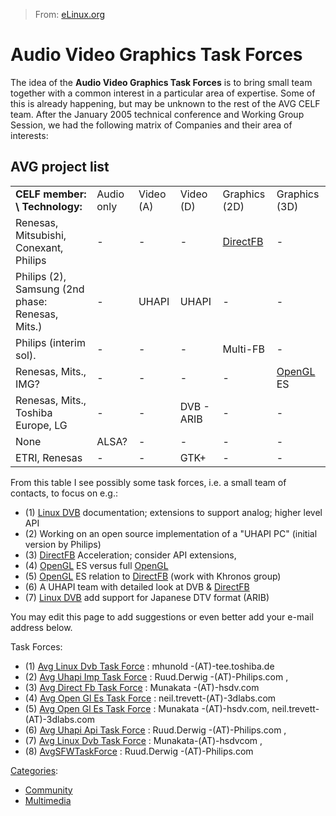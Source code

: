 > From: [eLinux.org](http://eLinux.org/Audio_Video_Graphics_Task_Forces "http://eLinux.org/Audio_Video_Graphics_Task_Forces")


# Audio Video Graphics Task Forces



The idea of the **Audio Video Graphics Task Forces** is to bring small
team together with a common interest in a particular area of expertise.
Some of this is already happening, but may be unknown to the rest of the
AVG CELF team. After the January 2005 technical conference and Working
Group Session, we had the following matrix of Companies and their area
of interests:

## AVG project list

<table>
<tbody>
<tr class="odd">
<td align="left"><strong>CELF member: \ Technology:</strong></td>
<td align="left">Audio only</td>
<td align="left">Video (A)</td>
<td align="left">Video (D)</td>
<td align="left">Graphics (2D)</td>
<td align="left">Graphics (3D)</td>
</tr>
<tr class="even">
<td align="left">Renesas, Mitsubishi, Conexant, Philips</td>
<td align="left">-</td>
<td align="left">-</td>
<td align="left">-</td>
<td align="left"><a href="http://elinux.org/DirectFB" title="DirectFB">DirectFB</a></td>
<td align="left">-</td>
</tr>
<tr class="odd">
<td align="left">Philips (2), Samsung (2nd phase: Renesas, Mits.)</td>
<td align="left">-</td>
<td align="left">UHAPI</td>
<td align="left">UHAPI</td>
<td align="left">-</td>
<td align="left">-</td>
</tr>
<tr class="even">
<td align="left">Philips (interim sol).</td>
<td align="left">-</td>
<td align="left">-</td>
<td align="left">-</td>
<td align="left">Multi-FB</td>
<td align="left">-</td>
</tr>
<tr class="odd">
<td align="left">Renesas, Mits., IMG?</td>
<td align="left">-</td>
<td align="left">-</td>
<td align="left">-</td>
<td align="left">-</td>
<td align="left"><a href="http://elinux.org/OpenGL" title="OpenGL">OpenGL</a> ES</td>
</tr>
<tr class="even">
<td align="left">Renesas, Mits., Toshiba Europe, LG</td>
<td align="left">-</td>
<td align="left">-</td>
<td align="left">DVB - ARIB</td>
<td align="left">-</td>
<td align="left">-</td>
</tr>
<tr class="odd">
<td align="left">None</td>
<td align="left">ALSA?</td>
<td align="left">-</td>
<td align="left">-</td>
<td align="left">-</td>
<td align="left">-</td>
</tr>
<tr class="even">
<td align="left">ETRI, Renesas</td>
<td align="left">-</td>
<td align="left">-</td>
<td align="left">GTK+</td>
<td align="left">-</td>
<td align="left">-</td>
</tr>
</tbody>
</table>

From this table I see possibly some task forces, i.e. a small team of
contacts, to focus on e.g.:

-   (1) [Linux
    DVB](http://eLinux.org/index.php?title=Linux_DVB&action=edit&redlink=1 "Linux DVB (page does not exist)")
    documentation; extensions to support analog; higher level API
-   (2) Working on an open source implementation of a "UHAPI PC"
    (initial version by Philips)
-   (3) [DirectFB](http://eLinux.org/DirectFB "DirectFB") Acceleration; consider API
    extensions,
-   (4) [OpenGL](http://eLinux.org/OpenGL "OpenGL") ES versus full
    [OpenGL](http://eLinux.org/OpenGL "OpenGL")
-   (5) [OpenGL](http://eLinux.org/OpenGL "OpenGL") ES relation to
    [DirectFB](http://eLinux.org/DirectFB "DirectFB") (work with Khronos group)
-   (6) A UHAPI team with detailed look at DVB &
    [DirectFB](http://eLinux.org/DirectFB "DirectFB")
-   (7) [Linux
    DVB](http://eLinux.org/index.php?title=Linux_DVB&action=edit&redlink=1 "Linux DVB (page does not exist)")
    add support for Japanese DTV format (ARIB)

You may edit this page to add suggestions or even better add your e-mail
address below.

Task Forces:

-   (1) [Avg Linux Dvb Task
    Force](http://eLinux.org/index.php?title=Avg_Linux_Dvb_Task_Force&action=edit&redlink=1 "Avg Linux Dvb Task Force (page does not exist)") :
    mhunold -(AT)-tee.toshiba.de
-   (2) [Avg Uhapi Imp Task
    Force](http://eLinux.org/index.php?title=Avg_Uhapi_Imp_Task_Force&action=edit&redlink=1 "Avg Uhapi Imp Task Force (page does not exist)") :
    Ruud.Derwig -(AT)-Philips.com ,
-   (3) [Avg Direct Fb Task
    Force](http://eLinux.org/index.php?title=Avg_Direct_Fb_Task_Force&action=edit&redlink=1 "Avg Direct Fb Task Force (page does not exist)") :
    Munakata -(AT)-hsdv.com
-   (4) [Avg Open Gl Es Task
    Force](http://eLinux.org/index.php?title=Avg_Open_Gl_Es_Task_Force&action=edit&redlink=1 "Avg Open Gl Es Task Force (page does not exist)") :
    neil.trevett-(AT)-3dlabs.com
-   (5) [Avg Open Gl Es Task
    Force](http://eLinux.org/index.php?title=Avg_Open_Gl_Es_Task_Force&action=edit&redlink=1 "Avg Open Gl Es Task Force (page does not exist)") :
    Munakata -(AT)-hsdv.com, neil.trevett-(AT)-3dlabs.com
-   (6) [Avg Uhapi Api Task
    Force](http://eLinux.org/index.php?title=Avg_Uhapi_Api_Task_Force&action=edit&redlink=1 "Avg Uhapi Api Task Force (page does not exist)") :
    Ruud.Derwig -(AT)-Philips.com ,
-   (7) [Avg Linux Dvb Task
    Force](http://eLinux.org/index.php?title=Avg_Linux_Dvb_Task_Force&action=edit&redlink=1 "Avg Linux Dvb Task Force (page does not exist)") :
    Munakata-(AT)-hsdvcom ,
-   (8)
    [AvgSFWTaskForce](http://eLinux.org/index.php?title=AvgSFWTaskForce&action=edit&redlink=1 "AvgSFWTaskForce (page does not exist)") :
    Ruud.Derwig -(AT)-Philips.com


[Categories](http://eLinux.org/Special:Categories "Special:Categories"):

-   [Community](http://eLinux.org/Category:Community "Category:Community")
-   [Multimedia](http://eLinux.org/Category:Multimedia "Category:Multimedia")

